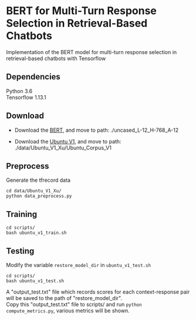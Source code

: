 # BERT for Multi-Turn Response Selection in Retrieval-Based Chatbots
Implementation of the BERT model for multi-turn response selection in retrieval-based chatbots with Tensorflow

## Dependencies
Python 3.6 <br>
Tensorflow 1.13.1

## Download 
- Download the [BERT](https://storage.googleapis.com/bert_models/2018_10_18/uncased_L-12_H-768_A-12.zip), 
  and move to path: ./uncased_L-12_H-768_A-12 <br>
  
- Download the [Ubuntu V1](https://drive.google.com/file/d/1-rNv34hLoZr300JF3v7nuLswM7GRqeNc/view),
  and move to path: ./data/Ubuntu_V1_Xu/Ubuntu_Corpus_V1 <br>

## Preprocess
Generate the tfrecord data
```
cd data/Ubuntu_V1_Xu/
python data_preprocess.py 
```

## Training
```
cd scripts/
bash ubuntu_v1_train.sh
```

## Testing
Modify the variable ```restore_model_dir``` in ```ubuntu_v1_test.sh```
```
cd scripts/
bash ubuntu_v1_test.sh
```
A "output_test.txt" file which records scores for each context-response pair will be saved to the path of "restore_model_dir". <br>
Copy this "output_test.txt" file to scripts/ and run ```python compute_metrics.py```, various metrics will be shown.
